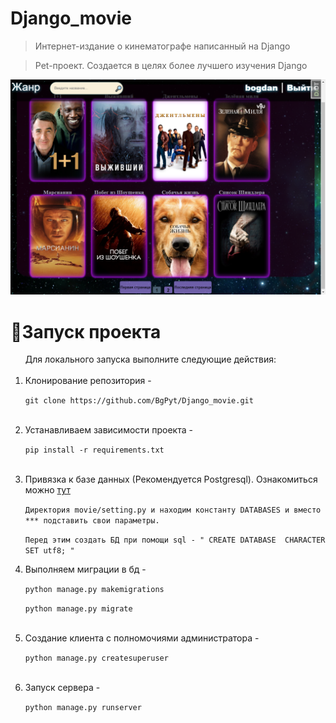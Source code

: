 # Django_movie
<blockquote>Интернет-издание о кинематографе написанный на Django</blockquote>
<blockquote>Pet-проект. Создается в целях более лучшего изучения Django</blockquote>
<img src="https://raw.githubusercontent.com/BgPyt/Django_movie/master/ScreenShot_20230412174107.png">

# 🔧Запуск проекта
<ol>Для локального запуска выполните следующие действия:
<br>
<br>
<li>Клонирование репозитория -
<p><code>git clone https://github.com/BgPyt/Django_movie.git</code></li>
<br>
<li>Устанавливаем зависимости проекта -
<p><code>pip install -r requirements.txt</code></li>
<br>
<li>Привязка к базе данных (Рекомендуется Postgresql). Ознакомиться можно <a href="https://docs.djangoproject.com/en/4.1/ref/databases/">тут</a>
<p><code>Директория movie/setting.py и находим константу DATABASES и вместо *** подставить свои параметры.<p>Перед этим создать БД при помощи sql - " CREATE DATABASE <dbname> CHARACTER SET utf8; " </code></li>
<li>Выполняем миграции в бд -
<p><code>python manage.py makemigrations
<p>python manage.py migrate</code></li>
<br>
<li>Coздание клиента с полномочиями администратора -
<p><code>python manage.py createsuperuser</code></li>
<br>
<li>Запуск сервера -
<p><code>python manage.py runserver</code></li>
<br>
</ol>

